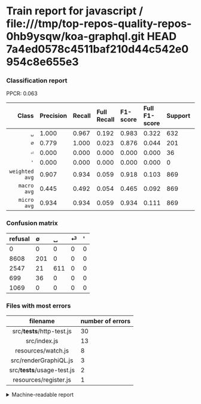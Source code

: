 # Train report for javascript / file:///tmp/top-repos-quality-repos-0hb9ysqw/koa-graphql.git HEAD 7a4ed0578c4511baf210d44c542e0954c8e655e3

### Classification report

PPCR: 0.063

| Class | Precision | Recall | Full Recall | F1-score | Full F1-score | Support | Full Support | PPCR |
|------:|:----------|:-------|:------------|:---------|:---------|:--------|:-------------|:-----|
| `␣` | 1.000| 0.967| 0.192| 0.983| 0.322| 632| 3179| 0.199 |
| `∅` | 0.779| 1.000| 0.023| 0.876| 0.044| 201| 8809| 0.023 |
| `⏎` | 0.000| 0.000| 0.000| 0.000| 0.000| 36| 735| 0.049 |
| `'` | 0.000| 0.000| 0.000| 0.000| 0.000| 0| 1069| 0.000 |
| `weighted avg` | 0.907| 0.934| 0.059| 0.918| 0.103| 869| 13792| 0.063 |
| `macro avg` | 0.445| 0.492| 0.054| 0.465| 0.092| 869| 13792| 0.063 |
| `micro avg` | 0.934| 0.934| 0.059| 0.934| 0.111| 869| 13792| 0.063 |

### Confusion matrix

|refusal|  ∅| ␣| ⏎| '| 
|:---|:---|:---|:---|:---|
|0 |0 |0 |0 |0 |
|8608 |201 |0 |0 |0 |
|2547 |21 |611 |0 |0 |
|699 |36 |0 |0 |0 |
|1069 |0 |0 |0 |0 |

### Files with most errors

| filename | number of errors|
|:----:|:-----|
| src/__tests__/http-test.js | 30 |
| src/index.js | 13 |
| resources/watch.js | 8 |
| src/renderGraphiQL.js | 3 |
| src/__tests__/usage-test.js | 2 |
| resources/register.js | 1 |

<details>
    <summary>Machine-readable report</summary>
```json
{
  "cl_report": {"\u0027": {"f1-score": 0.0, "precision": 0.0, "recall": 0.0, "support": 0}, "macro avg": {"f1-score": 0.4647305959122721, "precision": 0.44476744186046513, "recall": 0.49169303797468356, "support": 869}, "micro avg": {"f1-score": 0.9344073647871116, "precision": 0.9344073647871116, "recall": 0.9344073647871116, "support": 869}, "weighted avg": {"f1-score": 0.9175625112580176, "precision": 0.9074718334359194, "recall": 0.9344073647871116, "support": 869}, "\u2205": {"f1-score": 0.8758169934640523, "precision": 0.7790697674418605, "recall": 1.0, "support": 201}, "\u23ce": {"f1-score": 0.0, "precision": 0.0, "recall": 0.0, "support": 36}, "\u2423": {"f1-score": 0.9831053901850362, "precision": 1.0, "recall": 0.9667721518987342, "support": 632}},
  "cl_report_full": {"\u0027": {"f1-score": 0.0, "precision": 0.0, "recall": 0.0, "support": 1069}, "macro avg": {"f1-score": 0.09169101147627759, "precision": 0.44476744186046513, "recall": 0.05375409439808032, "support": 13792}, "micro avg": {"f1-score": 0.1107700702544165, "precision": 0.9344073647871116, "recall": 0.05887470997679815, "support": 13792}, "weighted avg": {"f1-score": 0.10263616514014977, "precision": 0.7280906018993147, "recall": 0.05887470997679815, "support": 13792}, "\u2205": {"f1-score": 0.044336605271865, "precision": 0.7790697674418605, "recall": 0.022817572936769212, "support": 8809}, "\u23ce": {"f1-score": 0.0, "precision": 0.0, "recall": 0.0, "support": 735}, "\u2423": {"f1-score": 0.32242744063324535, "precision": 1.0, "recall": 0.19219880465555206, "support": 3179}},
  "ppcr": 0.06300754060324826
}
```
</details>
